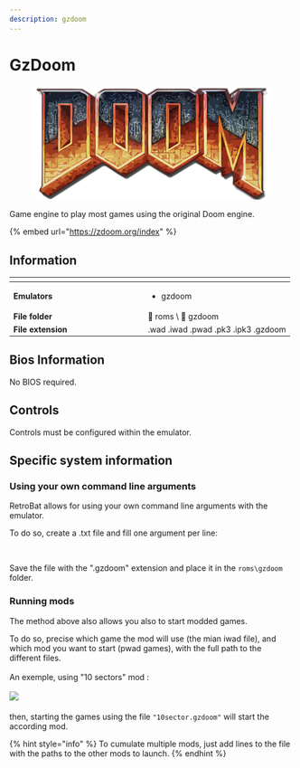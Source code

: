 ```yaml
---
description: gzdoom
---
```


# GzDoom

<div align="left">

<figure><img src="https://raw.githubusercontent.com/fabricecaruso/es-theme-carbon/52ff37c9e265587d006945a2ba695b5a962b3a3d/art/logos/prboom.svg" alt=""><figcaption></figcaption></figure>

</div>

Game engine to play most games using the original Doom engine.

{% embed url="https://zdoom.org/index" %}

## Information

<table data-header-hidden><thead><tr><th width="224"></th><th></th></tr></thead><tbody><tr><td><strong>Emulators</strong></td><td><ul><li>gzdoom</li></ul></td></tr><tr><td><strong>File folder</strong></td><td><span data-gb-custom-inline data-tag="emoji" data-code="1f4c2">📂</span> roms \ <span data-gb-custom-inline data-tag="emoji" data-code="1f4c2">📂</span> gzdoom</td></tr><tr><td><strong>File extension</strong></td><td>.wad .iwad .pwad .pk3 .ipk3 .gzdoom</td></tr></tbody></table>

## Bios Information

No BIOS required.

## Controls

Controls must be configured within the emulator.

## Specific system information

### Using your own command line arguments

RetroBat allows for using your own command line arguments with the emulator.

To do so, create a .txt file and fill one argument per line:

<div align="left">

<figure><img src="https://i.imgur.com/hr7OEao.png" alt=""><figcaption></figcaption></figure>

</div>

Save the file with the ".gzdoom" extension and place it in the `roms\gzdoom` folder.

### Running mods

The method above also allows you also to start modded games.

To do so, precise which game the mod will use (the mian iwad file), and which mod you want to start (pwad games), with the full path to the different files.\
\
An exemple, using "10 sectors" mod :\
\
![](<../../../../en/.gitbook/assets/image (51).png>)\
\
then, starting the games using the file `"10sector.gzdoom"` will start the according mod.

{% hint style="info" %}
To cumulate multiple mods, just add lines to the file with the paths to the other mods to launch.
{% endhint %}
